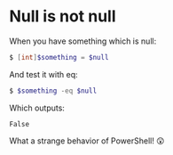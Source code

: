 # Null is not null

When you have something which is null:

```powershell
$ [int]$something = $null
```

And test it with eq:

```powershell
$ $something -eq $null
```

Which outputs:

```
False
```

What a strange behavior of PowerShell! 😲
